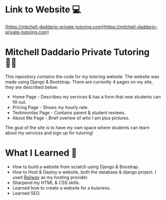 # Link to Website :computer:

[https://mitchell-daddario-private-tutoring.com](https://mitchell-daddario-private-tutoring.com)

# Mitchell Daddario Private Tutoring :man_teacher:

This repository contains the code for my tutoring website. The website was made using Django & Bootstrap. There are currently 4 pages on my site, they are described below:

* Home Page - Describes my services & has a form that new students can fill out.
* Pricing Page - Shows my hourly rate.
* Testimonilas Page - Contains parent & student reviews.
* About Me Page - Brief overiew of who I am plus pictures.

The goal of the site is to have my own space where students can learn about my services and sign up for tutoring!

# What I Learned :notebook:

* How to build a website from scratch using Django & Boostrap.
* How to Host & Deploy a website, both the database & django project. I used [Railway](https://railway.app) as my hosting provider.
* Sharpend my HTML & CSS skills.
* Learned how to create a website for a buisness.
* Learned SEO.